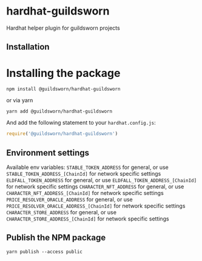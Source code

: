 # hardhat-guildsworn

Hardhat helper plugin for guildsworn projects


## Installation

# Installing the package
```shell
npm install @guildsworn/hardhat-guildsworn
```
or via yarn
```shell
yarn add @guildsworn/hardhat-guildsworn
```

And add the following statement to your `hardhat.config.js`:

```js
require('@guildsworn/hardhat-guildsworn')
```

## Environment settings

Available env variables:
`STABLE_TOKEN_ADDRESS` for general, or use `STABLE_TOKEN_ADDRESS_[ChainId]` for network specific settings
`ELDFALL_TOKEN_ADDRESS` for general, or use `ELDFALL_TOKEN_ADDRESS_[ChainId]` for network specific settings
`CHARACTER_NFT_ADDRESS` for general, or use `CHARACTER_NFT_ADDRESS_[ChainId]` for network specific settings
`PRICE_RESOLVER_ORACLE_ADDRESS` for general, or use `PRICE_RESOLVER_ORACLE_ADDRESS_[ChainId]` for network specific settings
`CHARACTER_STORE_ADDRESS` for general, or use `CHARACTER_STORE_ADDRESS_[ChainId]` for network specific settings

## Publish the NPM package
```shell
yarn publish --access public
```